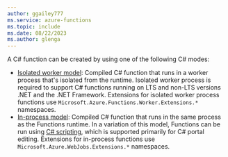 ```yaml
---
author: ggailey777
ms.service: azure-functions
ms.topic: include
ms.date: 08/22/2023
ms.author: glenga
---
```


A C# function can be created by using one of the following C# modes:

* [Isolated worker model](../articles/azure-functions/dotnet-isolated-process-guide.md): Compiled C# function that runs in a worker process that's isolated from the runtime. Isolated worker process is required to support C# functions running on LTS and non-LTS versions .NET and the .NET Framework. Extensions for isolated worker process functions use `Microsoft.Azure.Functions.Worker.Extensions.*` namespaces.
* [In-process model](../articles/azure-functions/functions-dotnet-class-library.md): Compiled C# function that runs in the same process as the Functions runtime. In a variation of this model, Functions can be run using [C# scripting](../articles/azure-functions/functions-reference-csharp.md), which is supported primarily for C# portal editing. Extensions for in-process functions use `Microsoft.Azure.WebJobs.Extensions.*` namespaces.
